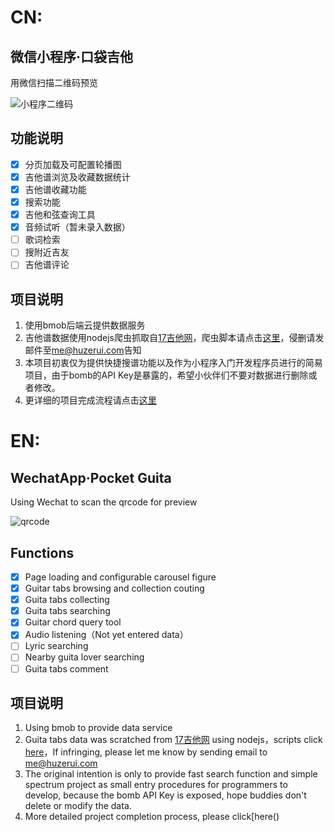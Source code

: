 # CN:
## 微信小程序·口袋吉他
用微信扫描二维码预览

![小程序二维码](https://raw.githubusercontent.com/alex1504/wx-guita_tab/master/assets/qrcode.png)

## 功能说明
- [x] 分页加载及可配置轮播图
- [x] 吉他谱浏览及收藏数据统计
- [x] 吉他谱收藏功能
- [x] 搜索功能
- [x] 吉他和弦查询工具
- [x] 音频试听（暂未录入数据）
- [ ] 歌词检索
- [ ] 搜附近吉友
- [ ] 吉他谱评论

## 项目说明
1. 使用bmob后端云提供数据服务
2. 吉他谱数据使用nodejs爬虫抓取自[17吉他网](http://www.17jita.com/)，爬虫脚本请点击[这里](https://github.com/alex1504/guita_tab-scratch)，侵删请发邮件至<a href="mailto:me@huzerui.com">me@huzerui.com</a>告知
3. 本项目初衷仅为提供快捷搜谱功能以及作为小程序入门开发程序员进行的简易项目，由于bomb的API Key是暴露的，希望小伙伴们不要对数据进行删除或者修改。
4. 更详细的项目完成流程请点击[这里]()

# EN:
## WechatApp·Pocket Guita
Using Wechat to scan the qrcode for preview

![qrcode](https://raw.githubusercontent.com/alex1504/wx-guita_tab/master/assets/qrcode.png)

## Functions
- [x] Page loading and configurable carousel figure
- [x] Guitar tabs browsing and collection couting
- [x] Guita tabs collecting
- [x] Guita tabs  searching
- [x] Guitar chord query tool
- [x] Audio listening（Not yet entered data）
- [ ] Lyric searching
- [ ] Nearby guita lover searching
- [ ] Guita tabs comment

## 项目说明
1. Using bmob to provide data service
2. Guita tabs data was scratched from [17吉他网](http://www.17jita.com/) using nodejs，scripts click [here](https://github.com/alex1504/guita_tab-scratch)，If infringing, please let me know by sending email to <a href="mailto:me@huzerui.com">me@huzerui.com</a>
3. The original intention is only to provide fast search function and simple spectrum project as small entry procedures for programmers to develop, because the bomb API Key is exposed, hope buddies don't delete or modify the data.
4. More detailed project completion process, please click[here()
